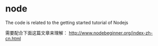 # node
The code is related to the getting started tutorial of Nodejs

需要配合下面这篇文章来理解：
http://www.nodebeginner.org/index-zh-cn.html
